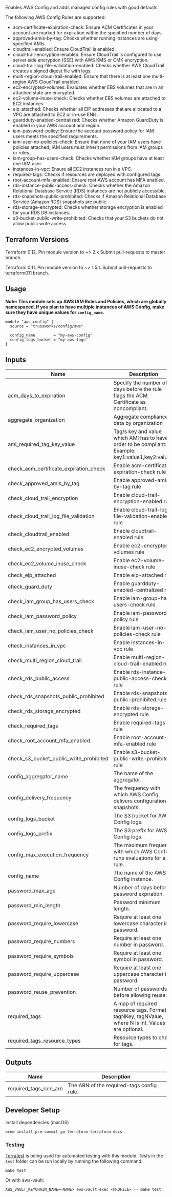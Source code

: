 Enables AWS Config and adds managed config rules with good defaults.

The following AWS Config Rules are supported:

* acm-certificate-expiration-check: Ensure ACM Certificates in your account are marked for expiration within the specified number of days.
* approved-amis-by-tag: Checks whether running instances are using specified AMIs.
* cloudtrail-enabled: Ensure CloudTrail is enabled.
* cloud-trail-encryption-enabled: Ensure CloudTrail is configured to use server side encryption (SSE) with AWS KMS or CMK encryption.
* cloud-trail-log-file-validation-enabled: Checks whether AWS CloudTrail creates a signed digest file with logs.
* multi-region-cloud-trail-enabled: Ensure that there is at least one multi-region AWS CloudTrail enabled.
* ec2-encrypted-volumes: Evaluates whether EBS volumes that are in an attached state are encrypted.
* ec2-volume-inuse-check: Checks whether EBS volumes are attached to EC2 instances
* eip_attached: Checks whether all EIP addresses that are allocated to a VPC are attached to EC2 or in-use ENIs.
* guardduty-enabled-centralized: Checks whether Amazon GuardDuty is enabled in your AWS account and region.
* iam-password-policy: Ensure the account password policy for IAM users meets the specified requirements.
* iam-user-no-policies-check: Ensure that none of your IAM users have policies attached; IAM users must inherit permissions from IAM groups or roles.
* iam-group-has-users-check: Checks whether IAM groups have at least one IAM user.
* instances-in-vpc: Ensure all EC2 instances run in a VPC.
* required-tags: Checks if resources are deployed with configured tags.
* root-account-mfa-enabled: Ensure root AWS account has MFA enabled.
* rds-instance-public-access-check: Checks whether the Amazon Relational Database Service (RDS) instances are not publicly accessible.
* rds-snapshots-public-prohibited: Checks if Amazon Relational Database Service (Amazon RDS) snapshots are public.
* rds-storage-encrypted: Checks whether storage encryption is enabled for your RDS DB instances.
* s3-bucket-public-write-prohibited: Checks that your S3 buckets do not allow public write access.

## Terraform Versions

Terraform 0.12. Pin module version to ~> 2.x Submit pull-requests to master branch.

Terraform 0.11. Pin module version to ~> 1.5.1. Submit pull-requests to terraform011 branch.

## Usage

**Note: This module sets up AWS IAM Roles and Policies, which are globally namespaced. If you plan to have multiple instances of AWS Config, make sure they have unique values for `config_name`.**

```hcl
module "aws_config" {
  source = "trussworks/config/aws"

  config_name        = "my-aws-config"
  config_logs_bucket = "my-aws-logs"
}
```

<!-- BEGINNING OF PRE-COMMIT-TERRAFORM DOCS HOOK -->
## Inputs

| Name | Description | Type | Default | Required |
|------|-------------|:----:|:-----:|:-----:|
| acm\_days\_to\_expiration | Specify the number of days before the rule flags the ACM Certificate as noncompliant. | string | `"14"` | no |
| aggregate\_organization | Aggregate compliance data by organization | bool | `"false"` | no |
| ami\_required\_tag\_key\_value | Tag/s key and value which AMI has to have in order to be compliant: Example: key1:value1,key2:value2 | string | `""` | no |
| check\_acm\_certificate\_expiration\_check | Enable acm-certificate-expiration-check rule | string | `"true"` | no |
| check\_approved\_amis\_by\_tag | Enable approved-amis-by-tag rule | string | `"false"` | no |
| check\_cloud\_trail\_encryption | Enable cloud-trail-encryption-enabled rule | string | `"false"` | no |
| check\_cloud\_trail\_log\_file\_validation | Enable cloud-trail-log-file-validation-enabled rule | string | `"false"` | no |
| check\_cloudtrail\_enabled | Enable cloudtrail-enabled rule | string | `"false"` | no |
| check\_ec2\_encrypted\_volumes | Enable ec2-encrypted-volumes rule | string | `"true"` | no |
| check\_ec2\_volume\_inuse\_check | Enable ec2-volume-inuse-check rule | string | `"true"` | no |
| check\_eip\_attached | Enable eip-attached rule | string | `"false"` | no |
| check\_guard\_duty | Enable guardduty-enabled-centralized rule | string | `"false"` | no |
| check\_iam\_group\_has\_users\_check | Enable iam-group-has-users-check rule | string | `"true"` | no |
| check\_iam\_password\_policy | Enable iam-password-policy rule | string | `"true"` | no |
| check\_iam\_user\_no\_policies\_check | Enable iam-user-no-policies-check rule | string | `"true"` | no |
| check\_instances\_in\_vpc | Enable instances-in-vpc rule | string | `"true"` | no |
| check\_multi\_region\_cloud\_trail | Enable multi-region-cloud-trail-enabled rule | string | `"false"` | no |
| check\_rds\_public\_access | Enable rds-instance-public-access-check rule | string | `"false"` | no |
| check\_rds\_snapshots\_public\_prohibited | Enable rds-snapshots-public-prohibited rule | string | `"true"` | no |
| check\_rds\_storage\_encrypted | Enable rds-storage-encrypted rule | string | `"true"` | no |
| check\_required\_tags | Enable required-tags rule | string | `"false"` | no |
| check\_root\_account\_mfa\_enabled | Enable root-account-mfa-enabled rule | string | `"false"` | no |
| check\_s3\_bucket\_public\_write\_prohibited | Enable s3-bucket-public-write-prohibited rule | string | `"true"` | no |
| config\_aggregator\_name | The name of the aggregator. | string | `"organization"` | no |
| config\_delivery\_frequency | The frequency with which AWS Config delivers configuration snapshots. | string | `"Six_Hours"` | no |
| config\_logs\_bucket | The S3 bucket for AWS Config logs. | string | n/a | yes |
| config\_logs\_prefix | The S3 prefix for AWS Config logs. | string | `"config"` | no |
| config\_max\_execution\_frequency | The maximum frequency with which AWS Config runs evaluations for a rule. | string | `"TwentyFour_Hours"` | no |
| config\_name | The name of the AWS Config instance. | string | `"aws-config"` | no |
| password\_max\_age | Number of days before password expiration. | string | `"90"` | no |
| password\_min\_length | Password minimum length. | string | `"14"` | no |
| password\_require\_lowercase | Require at least one lowercase character in password. | string | `"true"` | no |
| password\_require\_numbers | Require at least one number in password. | string | `"true"` | no |
| password\_require\_symbols | Require at least one symbol in password. | string | `"true"` | no |
| password\_require\_uppercase | Require at least one uppercase character in password. | string | `"true"` | no |
| password\_reuse\_prevention | Number of passwords before allowing reuse. | string | `"24"` | no |
| required\_tags | A map of required resource tags. Format is tagNKey, tagNValue, where N is int. Values are optional. | map(string) | `{}` | no |
| required\_tags\_resource\_types | Resource types to check for tags. | list(string) | `[]` | no |

## Outputs

| Name | Description |
|------|-------------|
| required\_tags\_rule\_arn | The ARN of the required-tags config rule. |

<!-- END OF PRE-COMMIT-TERRAFORM DOCS HOOK -->

## Developer Setup

Install dependencies (macOS)

```shell
brew install pre-commit go terraform terraform-docs
```

### Testing

[Terratest](https://github.com/gruntwork-io/terratest) is being used for
automated testing with this module. Tests in the `test` folder can be run
locally by running the following command:

```text
make test
```

Or with aws-vault:

```text
AWS_VAULT_KEYCHAIN_NAME=<NAME> aws-vault exec <PROFILE> -- make test
```
